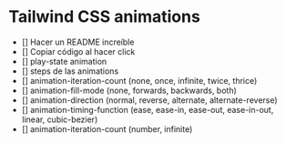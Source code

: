 # Tailwind CSS animations

- [] Hacer un README increíble
- [] Copiar código al hacer click
- [] play-state animation
- [] steps de las animations
- [] animation-iteration-count (none, once, infinite, twice, thrice)
- [] animation-fill-mode (none, forwards, backwards, both)
- [] animation-direction (normal, reverse, alternate, alternate-reverse)
- [] animation-timing-function (ease, ease-in, ease-out, ease-in-out, linear, cubic-bezier)
- [] animation-iteration-count (number, infinite)